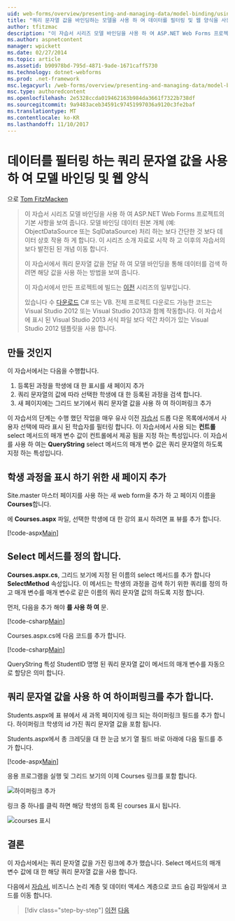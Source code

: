 ```yaml
---
uid: web-forms/overview/presenting-and-managing-data/model-binding/using-query-string-values-to-retrieve-data
title: "쿼리 문자열 값을 바인딩하는 모델을 사용 하 여 데이터를 필터링 및 웹 양식을 사용 하 여 | Microsoft Docs"
author: tfitzmac
description: "이 자습서 시리즈 모델 바인딩을 사용 하 여 ASP.NET Web Forms 프로젝트의 기본 사항을 보여 줍니다. 모델 바인딩 데이터 상호 작용 하 게 더 많은 직선-중..."
ms.author: aspnetcontent
manager: wpickett
ms.date: 02/27/2014
ms.topic: article
ms.assetid: b90978bd-795d-4871-9ade-1671caff5730
ms.technology: dotnet-webforms
ms.prod: .net-framework
msc.legacyurl: /web-forms/overview/presenting-and-managing-data/model-binding/using-query-string-values-to-retrieve-data
msc.type: authoredcontent
ms.openlocfilehash: 2e5328ccda019462163b984da3661f7322b738df
ms.sourcegitcommit: 9a9483aceb34591c97451997036a9120c3fe2baf
ms.translationtype: MT
ms.contentlocale: ko-KR
ms.lasthandoff: 11/10/2017
---
```

<a name="using-query-string-values-to-filter-data-with-model-binding-and-web-forms"></a>데이터를 필터링 하는 쿼리 문자열 값을 사용 하 여 모델 바인딩 및 웹 양식
====================
으로 [Tom FitzMacken](https://github.com/tfitzmac)

> 이 자습서 시리즈 모델 바인딩을 사용 하 여 ASP.NET Web Forms 프로젝트의 기본 사항을 보여 줍니다. 모델 바인딩 데이터 원본 개체 (예: ObjectDataSource 또는 SqlDataSource) 처리 하는 보다 간단한 것 보다 데이터 상호 작용 하 게 합니다. 이 시리즈 소개 자료로 시작 하 고 이후의 자습서의 보다 발전된 된 개념 이동 합니다.
> 
> 이 자습서에서 쿼리 문자열 값을 전달 하 여 모델 바인딩을 통해 데이터를 검색 하려면 해당 값을 사용 하는 방법을 보여 줍니다.
> 
> 이 자습서에서 만든 프로젝트에 빌드는 [이전](retrieving-data.md) 시리즈의 일부입니다.
> 
> 있습니다 수 [다운로드](https://go.microsoft.com/fwlink/?LinkId=286116) C# 또는 VB. 전체 프로젝트 다운로드 가능한 코드는 Visual Studio 2012 또는 Visual Studio 2013과 함께 작동합니다. 이 자습서에 표시 된 Visual Studio 2013 서식 파일 보다 약간 차이가 있는 Visual Studio 2012 템플릿을 사용 합니다.


## <a name="what-youll-build"></a>만들 것인지

이 자습서에서는 다음을 수행합니다.

1. 등록된 과정을 학생에 대 한 표시를 새 페이지 추가
2. 쿼리 문자열의 값에 따라 선택한 학생에 대 한 등록된 과정을 검색 합니다.
3. 새 페이지에는 그리드 보기에서 쿼리 문자열 값을 사용 하 여 하이퍼링크 추가

이 자습서의 단계는 수행 했던 작업을 매우 유사 이전 [자습서](sorting-paging-and-filtering-data.md) 드롭 다운 목록에서에서 사용자 선택에 따라 표시 된 학습자를 필터링 합니다. 이 자습서에서 사용 되는 **컨트롤** select 메서드의 매개 변수 값이 컨트롤에서 제공 됨을 지정 하는 특성입니다. 이 자습서를 사용 하 여는 **QueryString** select 메서드의 매개 변수 값은 쿼리 문자열의 하도록 지정 하는 특성입니다.

## <a name="add-new-page-for-displaying-a-students-courses"></a>학생 과정을 표시 하기 위한 새 페이지 추가

Site.master 마스터 페이지를 사용 하는 새 web form을 추가 하 고 페이지 이름을 **Courses**합니다.

에 **Courses.aspx** 파일, 선택한 학생에 대 한 강의 표시 하려면 표 뷰를 추가 합니다.

[!code-aspx[Main](using-query-string-values-to-retrieve-data/samples/sample1.aspx)]

## <a name="define-the-select-method"></a>Select 메서드를 정의 합니다.

**Courses.aspx.cs**, 그리드 보기에 지정 된 이름의 select 메서드를 추가 합니다 **SelectMethod** 속성입니다. 이 메서드는 학생의 과정을 검색 하기 위한 쿼리를 정의 하 고 매개 변수를 매개 변수로 같은 이름의 쿼리 문자열 값의 하도록 지정 합니다.

먼저, 다음을 추가 해야 **를 사용 하 여** 문.

[!code-csharp[Main](using-query-string-values-to-retrieve-data/samples/sample2.cs)]

Courses.aspx.cs에 다음 코드를 추가 합니다.

[!code-csharp[Main](using-query-string-values-to-retrieve-data/samples/sample3.cs)]

QueryString 특성 StudentID 명명 된 쿼리 문자열 값이 메서드의 매개 변수를 자동으로 할당은 의미 합니다.

## <a name="add-hyperlink-with-query-string-value"></a>쿼리 문자열 값을 사용 하 여 하이퍼링크를 추가 합니다.

Students.aspx에 표 뷰에서 새 과목 페이지에 링크 되는 하이퍼링크 필드를 추가 합니다. 하이퍼링크 학생의 id 가진 쿼리 문자열 값을 포함 됩니다.

Students.aspx에서 총 크레딧을 대 한 눈금 보기 열 필드 바로 아래에 다음 필드를 추가 합니다.

[!code-aspx[Main](using-query-string-values-to-retrieve-data/samples/sample4.aspx?highlight=7-8)]

응용 프로그램을 실행 및 그리드 보기의 이제 Courses 링크를 포함 합니다.

![하이퍼링크 추가](using-query-string-values-to-retrieve-data/_static/image1.png)

링크 중 하나를 클릭 하면 해당 학생의 등록 된 courses 표시 됩니다.

![courses 표시](using-query-string-values-to-retrieve-data/_static/image2.png)

## <a name="conclusion"></a>결론

이 자습서에서는 쿼리 문자열 값을 가진 링크에 추가 했습니다. Select 메서드의 매개 변수 값에 대 한 해당 쿼리 문자열 값을 사용 합니다.

다음에서 [자습서](adding-business-logic-layer.md), 비즈니스 논리 계층 및 데이터 액세스 계층으로 코드 숨김 파일에서 코드를 이동 합니다.

>[!div class="step-by-step"]
[이전](integrating-jquery-ui.md)
[다음](adding-business-logic-layer.md)
